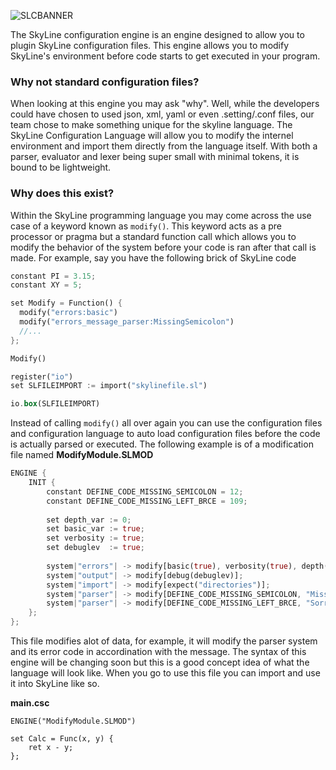 ![SLCBANNER](https://github.com/SkyPenguin-Solutions/SkyLineConfigurationEngine/blob/main/SLC.png?raw=true "Title")

The SkyLine configuration engine is an engine designed to allow you to plugin SkyLine configuration files. This engine allows you to modify SkyLine's environment before code starts to get executed in your program. 

### Why not standard configuration files? ###

When looking at this engine you may ask "why". Well, while the developers could have chosen to used json, xml, yaml or even .setting/.conf files, our team chose to make something unique for the skyline language. The SkyLine Configuration Language will allow you to modify the internel environment and import them directly from the language itself. With both a parser, evaluator and lexer being super small with minimal tokens, it is bound to be lightweight.

### Why does this exist? ###

Within the SkyLine programming language you may come across the use case of a keyword known as `modify()`. This keyword acts as a pre processor or pragma but a standard function call which allows you to modify the behavior of the system before your code is ran after that call is made. For example, say you have the following brick of SkyLine code

```rs
constant PI = 3.15;
constant XY = 5;

set Modify = Function() {
  modify("errors:basic")
  modify("errors_message_parser:MissingSemicolon")
  //...
};

Modify()

register("io")
set SLFILEIMPORT := import("skylinefile.sl")

io.box(SLFILEIMPORT)
```

Instead of calling `modify()` all over again you can use the configuration files and configuration language to auto load configuration files before the code is actually parsed or executed. The following example is of a modification file named **ModifyModule.SLMOD**

```rs
ENGINE {
    INIT {
        constant DEFINE_CODE_MISSING_SEMICOLON = 12;
        constant DEFINE_CODE_MISSING_LEFT_BRCE = 109;
    
        set depth_var := 0;
        set basic_var := true;
        set verbosity := true;
        set debuglev  := true; 
    
        system|"errors"| -> modify[basic(true), verbosity(true), depth(0)];
        system|"output"| -> modify[debug(debuglev)];
        system|"import"| -> modify[expect("directories")];
        system|"parser"| -> modify[DEFINE_CODE_MISSING_SEMICOLON, "Missing semicolon in statement"]
        system|"parser"| -> modify[DEFINE_CODE_MISSING_LEFT_BRCE, "Sorry but I need a left bracket to finish the statement '}'"]
    };
};
```

This file modifies alot of data, for example, it will modify the parser system and its error code in accordination with the message. The syntax of this engine will be changing soon but this is a good concept idea of what the language will look like. When you go to use this file you can import and use it into SkyLine like so.


**main.csc**
```
ENGINE("ModifyModule.SLMOD")

set Calc = Func(x, y) {
    ret x - y;
};
```

